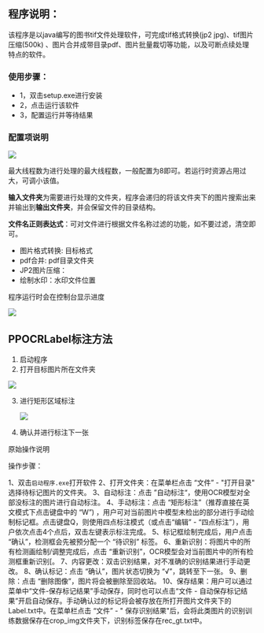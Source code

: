## 程序说明：

该程序是以java编写的图书tif文件处理软件，可完成tif格式转换(jp2 jpg)、tif图片压缩(500k)
、图片合并成带目录pdf、图片批量裁切等功能，以及可断点续处理特点的软件。

### 使用步骤：

- 1，双击setup.exe进行安装
- 2，点击运行该软件
- 3，配置运行并等待结果

### 配置项说明

![](https://s1.ax1x.com/2023/07/12/pCf1u59.png)

最大线程数为进行处理的最大线程数，一般配置为8即可。若运行时资源占用过大，可调小该值。

**输入文件夹**为需要进行处理的文件夹，程序会递归的将该文件夹下的图片搜索出来并输出到**输出文件夹**，并会保留文件的目录结构。

**文件名正则表达式**：可对文件进行根据文件名称过滤的功能，如不要过滤，清空即可。

- 图片格式转换: 目标格式
- pdf合并: pdf目录文件夹
- JP2图片压缩：
- 绘制水印：水印文件位置

程序运行时会在控制台显示进度

![](https://s1.ax1x.com/2023/07/12/pCf1w8I.png)

## PPOCRLabel标注方法

1. 启动程序
2. 打开目标图片所在文件夹

![](https://s1.ax1x.com/2023/07/13/pChaTBR.png)

3. 进行矩形区域标注

   ![](https://s1.ax1x.com/2023/07/13/pChd9HI.png)

4. 确认并进行标注下一张

原始操作说明

操作步骤：

1、双击`启动程序.exe`打开软件
2、打开文件夹：在菜单栏点击 “文件” - "打开目录" 选择待标记图片的文件夹。
3、自动标注：点击 ”自动标注“，使用OCR模型对全部没标注的图片进行自动标注。
4、手动标注：点击 “矩形标注”（推荐直接在英文模式下点击键盘中的 “W”)
，用户可对当前图片中模型未检出的部分进行手动绘制标记框。点击键盘Q，则使用四点标注模式（或点击“编辑” -
“四点标注”），用户依次点击4个点后，双击左键表示标注完成。
5、标记框绘制完成后，用户点击 “确认”，检测框会先被预分配一个 “待识别” 标签。
6、重新识别：将图片中的所有检测画绘制/调整完成后，点击 “重新识别”，OCR模型会对当前图片中的所有检测框重新识别[。
7、内容更改：双击识别结果，对不准确的识别结果进行手动更改。
8、确认标记：点击 “确认”，图片状态切换为 “√”，跳转至下一张。
9、删除：点击 “删除图像”，图片将会被删除至回收站。
10、保存结果：用户可以通过菜单中“文件-保存标记结果”手动保存，同时也可以点击“文件 -
自动保存标记结果”开启自动保存。手动确认过的标记将会被存放在所打开图片文件夹下的Label.txt中。在菜单栏点击 “文件” - "
保存识别结果"后，会将此类图片的识别训练数据保存在crop_img文件夹下，识别标签保存在rec_gt.txt中。